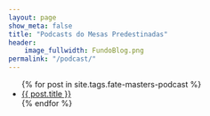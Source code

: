 ```yaml
---
layout: page
show_meta: false
title: "Podcasts do Mesas Predestinadas"
header:
    image_fullwidth: FundoBlog.png
permalink: "/podcast/"
---
```

<ul>
    {% for post in site.tags.fate-masters-podcast %} 
    <li><a href="{{ post.url }}">{{ post.title }}</a></li>
    {% endfor %}
</ul>

<ul>
